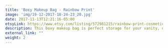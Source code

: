 ```yaml
---
title: 'Boxy Makeup Bag - Rainbow Print'
image: 'img/19-12-2017-18-24-23_20.jpg'
date: 2017-11-13T12:21:16-05:00
etsyLink: https://www.etsy.com/listing/572981215/rainbow-print-cosmetic-bag-makeup-bag?ref=shop_home_active_21
description: This boxy makeup bag is perfect storage for your vanity, or bathroom sink. It has a lot of room to store everything from makeup palettes, brushes, to your everyday essentials. Great for travel, lined with sturdy interfacing and handle attached to the side.Lined with ProSoft® Food Safe Waterproof PUL Fabric to wipe clean during use. Fabric pattern image will vary slightly and be unique for each bag.Bag measurements:• 9" long• 5 1/2" tall• 5" wide
external_link: ""
weight: 2
---
```

